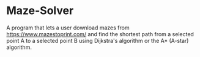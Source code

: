 # Maze-Solver
A program that lets a user download mazes from https://www.mazestoprint.com/ and find the shortest path from a selected point A to a selected point B using Dijkstra's algorithm or the A* (A-star) algorithm.
